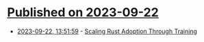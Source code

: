 # [Published on 2023-09-22](index.md)

* [2023-09-22, 13:51:59](https://lobste.rs/s/iesvdc/scaling_rust_adoption_through_training) - [Scaling Rust Adoption Through Training](https://security.googleblog.com/2023/09/scaling-rust-adoption-through-training.html)

